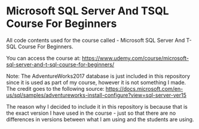# Microsoft SQL Server And TSQL Course For Beginners

All code contents used for the course called - Microsoft SQL Server And T-SQL Course For Beginners.

You can access the course at: https://www.udemy.com/course/microsoft-sql-server-and-t-sql-course-for-beginners/

Note: The AdventureWorks2017 database is just included in this repository since it is used as part of my course, however it is not something I made. The credit goes to the following source: https://docs.microsoft.com/en-us/sql/samples/adventureworks-install-configure?view=sql-server-ver15

The reason why I decided to include it in this repository is because that is the exact version I have used in the course - just so that there are no differences in versions between what I am using and the students are using.
